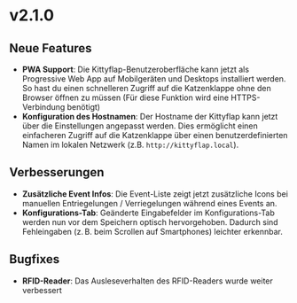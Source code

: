 # v2.1.0

## Neue Features
- **PWA Support**: Die Kittyflap-Benutzeroberfläche kann jetzt als Progressive Web App auf Mobilgeräten und Desktops installiert werden. So hast du einen schnelleren Zugriff auf die Katzenklappe ohne den Browser öffnen zu müssen (Für diese Funktion wird eine HTTPS-Verbindung benötigt)
- **Konfiguration des Hostnamen**: Der Hostname der Kittyflap kann jetzt über die Einstellungen angepasst werden. Dies ermöglicht einen einfacheren Zugriff auf die Katzenklappe über einen benutzerdefinierten Namen im lokalen Netzwerk (z.B. `http://kittyflap.local`).

## Verbesserungen
- **Zusätzliche Event Infos**: Die Event-Liste zeigt jetzt zusätzliche Icons bei manuellen Entriegelungen / Verriegelungen während eines Events an.
- **Konfigurations-Tab**: Geänderte Eingabefelder im Konfigurations-Tab werden nun vor dem Speichern optisch hervorgehoben. Dadurch sind Fehleingaben (z. B. beim Scrollen auf Smartphones) leichter erkennbar.

## Bugfixes
- **RFID-Reader**: Das Ausleseverhalten des RFID-Readers wurde weiter verbessert
